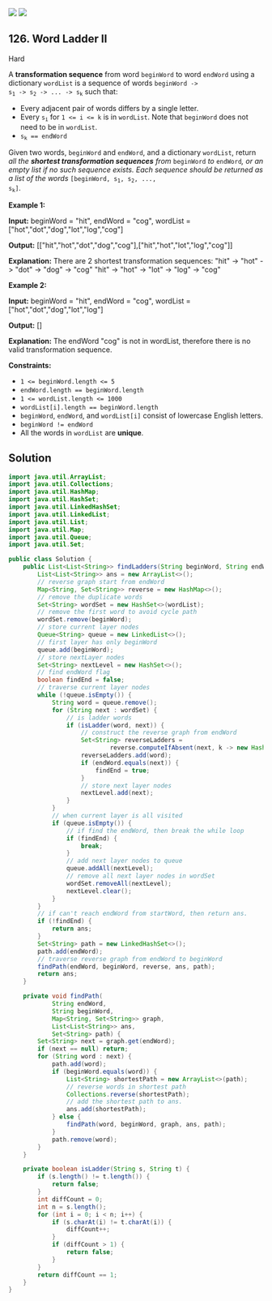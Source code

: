 [![](https://img.shields.io/github/stars/javadev/LeetCode-in-Java?label=Stars&style=flat-square)](https://github.com/javadev/LeetCode-in-Java)
[![](https://img.shields.io/github/forks/javadev/LeetCode-in-Java?label=Fork%20me%20on%20GitHub%20&style=flat-square)](https://github.com/javadev/LeetCode-in-Java/fork)

## 126\. Word Ladder II

Hard

A **transformation sequence** from word `beginWord` to word `endWord` using a dictionary `wordList` is a sequence of words <code>beginWord -> s<sub>1</sub> -> s<sub>2</sub> -> ... -> s<sub>k</sub></code> such that:

*   Every adjacent pair of words differs by a single letter.
*   Every <code>s<sub>i</sub></code> for `1 <= i <= k` is in `wordList`. Note that `beginWord` does not need to be in `wordList`.
*   <code>s<sub>k</sub> == endWord</code>

Given two words, `beginWord` and `endWord`, and a dictionary `wordList`, return _all the **shortest transformation sequences** from_ `beginWord` _to_ `endWord`_, or an empty list if no such sequence exists. Each sequence should be returned as a list of the words_ <code>[beginWord, s<sub>1</sub>, s<sub>2</sub>, ..., s<sub>k</sub>]</code>.

**Example 1:**

**Input:** beginWord = "hit", endWord = "cog", wordList = ["hot","dot","dog","lot","log","cog"]

**Output:** [["hit","hot","dot","dog","cog"],["hit","hot","lot","log","cog"]]

**Explanation:** There are 2 shortest transformation sequences: "hit" -> "hot" -> "dot" -> "dog" -> "cog" "hit" -> "hot" -> "lot" -> "log" -> "cog" 

**Example 2:**

**Input:** beginWord = "hit", endWord = "cog", wordList = ["hot","dot","dog","lot","log"]

**Output:** []

**Explanation:** The endWord "cog" is not in wordList, therefore there is no valid transformation sequence. 

**Constraints:**

*   `1 <= beginWord.length <= 5`
*   `endWord.length == beginWord.length`
*   `1 <= wordList.length <= 1000`
*   `wordList[i].length == beginWord.length`
*   `beginWord`, `endWord`, and `wordList[i]` consist of lowercase English letters.
*   `beginWord != endWord`
*   All the words in `wordList` are **unique**.

## Solution

```java
import java.util.ArrayList;
import java.util.Collections;
import java.util.HashMap;
import java.util.HashSet;
import java.util.LinkedHashSet;
import java.util.LinkedList;
import java.util.List;
import java.util.Map;
import java.util.Queue;
import java.util.Set;

public class Solution {
    public List<List<String>> findLadders(String beginWord, String endWord, List<String> wordList) {
        List<List<String>> ans = new ArrayList<>();
        // reverse graph start from endWord
        Map<String, Set<String>> reverse = new HashMap<>();
        // remove the duplicate words
        Set<String> wordSet = new HashSet<>(wordList);
        // remove the first word to avoid cycle path
        wordSet.remove(beginWord);
        // store current layer nodes
        Queue<String> queue = new LinkedList<>();
        // first layer has only beginWord
        queue.add(beginWord);
        // store nextLayer nodes
        Set<String> nextLevel = new HashSet<>();
        // find endWord flag
        boolean findEnd = false;
        // traverse current layer nodes
        while (!queue.isEmpty()) {
            String word = queue.remove();
            for (String next : wordSet) {
                // is ladder words
                if (isLadder(word, next)) {
                    // construct the reverse graph from endWord
                    Set<String> reverseLadders =
                            reverse.computeIfAbsent(next, k -> new HashSet<>());
                    reverseLadders.add(word);
                    if (endWord.equals(next)) {
                        findEnd = true;
                    }
                    // store next layer nodes
                    nextLevel.add(next);
                }
            }
            // when current layer is all visited
            if (queue.isEmpty()) {
                // if find the endWord, then break the while loop
                if (findEnd) {
                    break;
                }
                // add next layer nodes to queue
                queue.addAll(nextLevel);
                // remove all next layer nodes in wordSet
                wordSet.removeAll(nextLevel);
                nextLevel.clear();
            }
        }
        // if can't reach endWord from startWord, then return ans.
        if (!findEnd) {
            return ans;
        }
        Set<String> path = new LinkedHashSet<>();
        path.add(endWord);
        // traverse reverse graph from endWord to beginWord
        findPath(endWord, beginWord, reverse, ans, path);
        return ans;
    }

    private void findPath(
            String endWord,
            String beginWord,
            Map<String, Set<String>> graph,
            List<List<String>> ans,
            Set<String> path) {
        Set<String> next = graph.get(endWord);
        if (next == null) return;
        for (String word : next) {
            path.add(word);
            if (beginWord.equals(word)) {
                List<String> shortestPath = new ArrayList<>(path);
                // reverse words in shortest path
                Collections.reverse(shortestPath);
                // add the shortest path to ans.
                ans.add(shortestPath);
            } else {
                findPath(word, beginWord, graph, ans, path);
            }
            path.remove(word);
        }
    }

    private boolean isLadder(String s, String t) {
        if (s.length() != t.length()) {
            return false;
        }
        int diffCount = 0;
        int n = s.length();
        for (int i = 0; i < n; i++) {
            if (s.charAt(i) != t.charAt(i)) {
                diffCount++;
            }
            if (diffCount > 1) {
                return false;
            }
        }
        return diffCount == 1;
    }
}
```